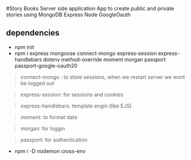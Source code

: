 #Story Books Server side application
App to create public and private stories using MongoDB Express Node GoogleOauth

## dependencies

- npm init
- npm i express mongoose connect-mongo express-session express-handlebars dotenv method-override moment morgan passport passport-google-oauth20

> connect-mongo : to store sessions, when we restart server we wont be logged out

> express-session: for sessions and cookies

> express-handlebars: template engin (like EJS)

> moment: to format date

> morgan: for loggin

> passport: for authentication

- npm i -D nodemon cross-env
